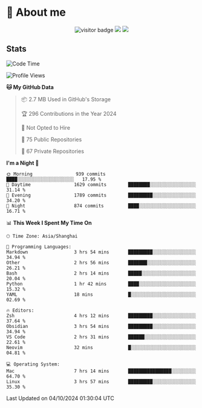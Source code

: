 <!-- ![](https://youpai.roccoshi.top/img/20200804214216.png) -->

# 🧐 About me
 
<p align="center">
<img src="https://visitor-badge.laobi.icu/badge?page_id=Lincest.Lincest&title=hits" alt="visitor badge"/>
<a href="mailto:imroccoshi@gmail.com"><img src="https://img.shields.io/badge/gmail-imroccoshi%40gmail.com-red"></a>
<a href="https://blog.roccoshi.top"><img src="https://img.shields.io/badge/blog-roccoshi-green"></a>
</p>

## Stats

<!--START_SECTION:waka-->
![Code Time](http://img.shields.io/badge/Code%20Time-1%2C530%20hrs%2059%20mins-blue)

![Profile Views](http://img.shields.io/badge/Profile%20Views-1-blue)

**🐱 My GitHub Data** 

> 📦 2.7 MB Used in GitHub's Storage 
 > 
> 🏆 296 Contributions in the Year 2024
 > 
> 🚫 Not Opted to Hire
 > 
> 📜 75 Public Repositories 
 > 
> 🔑 67 Private Repositories 
 > 
**I'm a Night 🦉** 

```text
🌞 Morning                939 commits         ████░░░░░░░░░░░░░░░░░░░░░   17.95 % 
🌆 Daytime                1629 commits        ████████░░░░░░░░░░░░░░░░░   31.14 % 
🌃 Evening                1789 commits        █████████░░░░░░░░░░░░░░░░   34.20 % 
🌙 Night                  874 commits         ████░░░░░░░░░░░░░░░░░░░░░   16.71 % 
```


📊 **This Week I Spent My Time On** 

```text
🕑︎ Time Zone: Asia/Shanghai

💬 Programming Languages: 
Markdown                 3 hrs 54 mins       █████████░░░░░░░░░░░░░░░░   34.94 % 
Other                    2 hrs 56 mins       ███████░░░░░░░░░░░░░░░░░░   26.21 % 
Bash                     2 hrs 14 mins       █████░░░░░░░░░░░░░░░░░░░░   20.04 % 
Python                   1 hr 42 mins        ████░░░░░░░░░░░░░░░░░░░░░   15.32 % 
YAML                     18 mins             █░░░░░░░░░░░░░░░░░░░░░░░░   02.69 % 

🔥 Editors: 
Zsh                      4 hrs 12 mins       █████████░░░░░░░░░░░░░░░░   37.64 % 
Obsidian                 3 hrs 54 mins       █████████░░░░░░░░░░░░░░░░   34.94 % 
VS Code                  2 hrs 31 mins       ██████░░░░░░░░░░░░░░░░░░░   22.61 % 
Neovim                   32 mins             █░░░░░░░░░░░░░░░░░░░░░░░░   04.81 % 

💻 Operating System: 
Mac                      7 hrs 14 mins       ████████████████░░░░░░░░░   64.70 % 
Linux                    3 hrs 57 mins       █████████░░░░░░░░░░░░░░░░   35.30 % 
```


 Last Updated on 04/10/2024 01:30:04 UTC
<!--END_SECTION:waka-->


